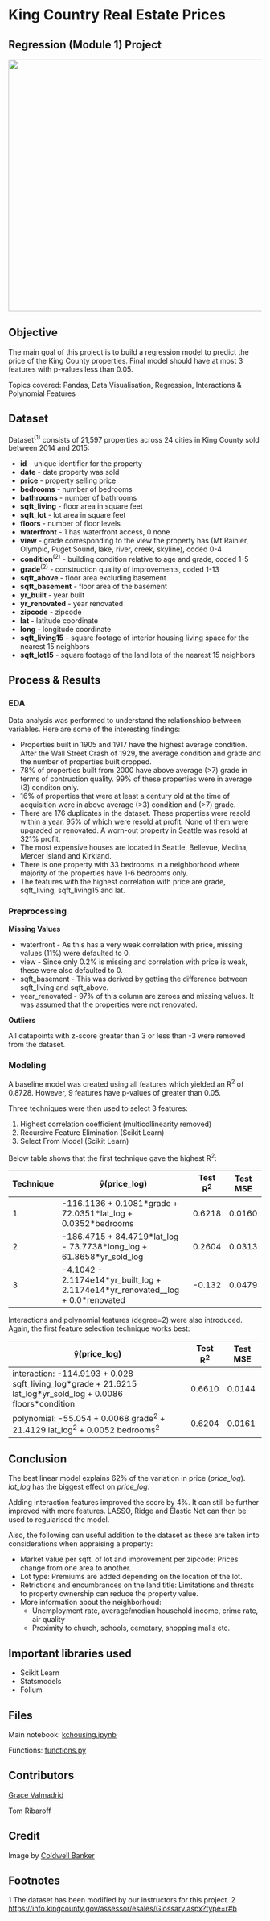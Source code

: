 # King Country Real Estate Prices 
## Regression (Module 1) Project

<center><img src="https://www.seattlemag.com/sites/default/files/field/image/0517_Home2ariel.jpg" height=500x width=1000x /></center>
 
## Objective 

The main goal of this project is to build a regression model to predict the price of the King County properties.  Final model should have at most 3 features with p-values less than 0.05. 

Topics covered: Pandas, Data Visualisation, Regression, Interactions & Polynomial Features

## Dataset

Dataset<sup>(1)</sup> consists of 21,597 properties across 24 cities in King County sold between 2014 and 2015:
* **id** - unique identifier for the property
* **date** - date property was sold
* **price** - property selling price
* **bedrooms** - number of bedrooms
* **bathrooms** - number of bathrooms
* **sqft_living** - floor area in square feet
* **sqft_lot** - lot area in square feet
* **floors** - number of floor levels
* **waterfront** - 1 has waterfront access, 0 none
* **view** - grade corresponding to the view the property has (Mt.Rainier, Olympic, Puget Sound, lake, river, creek, skyline), coded 0-4
* **condition**<sup>(2)</sup> - building condition relative to age and grade, coded 1-5
* **grade**<sup>(2)</sup> - construction quality of improvements, coded 1-13
* **sqft_above** - floor area excluding basement
* **sqft_basement** - floor area of the basement
* **yr_built** - year built
* **yr_renovated** - year renovated
* **zipcode** - zipcode
* **lat** - latitude coordinate
* **long** - longitude coordinate
* **sqft_living15** - square footage of interior housing living space for the nearest 15 neighbors
* **sqft_lot15** - square footage of the land lots of the nearest 15 neighbors

## Process & Results

### EDA

Data analysis was performed to understand the relationshiop between variables.  Here are some of the interesting findings:

 - Properties built in 1905 and 1917 have the highest average condition. After the Wall Street Crash of 1929, the average condition and grade and the number of properties built dropped.
 - 78% of properties built from 2000 have above average (>7) grade in terms of contruction quality.  99% of these properties were in average (3) conditon only.
- 16% of properties that were at least a century old at the time of acquisition were in above average (>3) condition and (>7) grade.
- There are 176 duplicates in the dataset. These properties were resold within a year.  95% of which were resold at profit. None of them were upgraded or renovated. A worn-out property in Seattle was resold at 321% profit.
- The most expensive houses are located in Seattle, Bellevue, Medina, Mercer Island and Kirkland.
- There is one property with 33 bedrooms in a neighborhood where majority of the properties have 1-6 bedrooms only.
- The features with the highest correlation with price are grade, sqft_living, sqft_living15 and lat.

### Preprocessing

**Missing Values**
* waterfront - As this has a very weak correlation with price, missing values (11%) were defaulted to 0.
* view - Since only 0.2% is missing and correlation with price is weak, these were also defaulted to 0. 
* sqft_basement - This was derived by getting the difference between sqft_living and sqft_above.
* year_renovated - 97% of this column are zeroes and missing values.  It was assumed that the properties were not renovated.

**Outliers**

All datapoints with z-score greater than 3 or less than -3 were removed from the dataset.

### Modeling

A baseline model was created using all features which yielded an R<sup>2</sup> of 0.8728.  However, 9 features have p-values of greater than 0.05.

Three techniques were then used to select 3 features:
1. Highest correlation coefficient (multicollinearity removed)
2. Recursive Feature Elimination (Scikit Learn)
3. Select From Model (Scikit Learn)

Below table shows that the first technique gave the highest R<sup>2</sup>:

|Technique| ŷ(price_log) | Test R<sup>2</sup> | Test MSE |
|---------|------------------------------------------|--------------|--------------|
|1|-116.1136 + 0.1081\*grade + 72.0351\*lat_log + 0.0352\*bedrooms|0.6218|0.0160|
|2|-186.4715 + 84.4719\*lat_log - 73.7738\*long_log + 61.8658\*yr_sold_log|0.2604|0.0313|
|3|-4.1042 - 2.1174e14\*yr_built_log + 2.1174e14\*yr_renovated__log + 0.0\*renovated|-0.132|0.0479|

Interactions and polynomial features (degree=2) were also introduced.  Again, the first feature selection technique works best:

| ŷ(price_log) | Test R<sup>2</sup> | Test MSE |
|------------------------------------------|--------------|--------------|
|interaction: -114.9193 + 0.028 sqft_living_log\*grade + 21.6215 lat_log\*yr_sold_log + 0.0086 floors\*condition  |0.6610|0.0144|
|polynomial: -55.054 + 0.0068 grade<sup>2</sup> + 21.4129 lat_log<sup>2</sup> + 0.0052 bedrooms<sup>2</sup>|0.6204|0.0161|

## Conclusion
The best linear model explains 62% of the variation in price (*price_log*).  *lat_log* has the biggest effect on *price_log*.

Adding interaction features improved the score by 4%. It can still be further improved with more features.  LASSO, Ridge and Elastic Net can then be used to regularised the model.

Also, the following can useful addition to the dataset as these are taken into considerations when appraising a property:
- Market value per sqft. of lot and improvement per zipcode:  Prices change from one area to another.
- Lot type: Premiums are added depending on the location of the lot. 
- Retrictions and encumbrances on the land title: Limitations and threats to property ownership can reduce the property value.
- More information about the neighborhoud:
   - Unemployment rate, average/median household income, crime rate, air quality 
   - Proximity to church, schools, cemetary, shopping malls etc. 

## Important libraries used
* Scikit Learn
* Statsmodels
* Folium

## Files

Main notebook: <a href="https://github.com/valmadrid/KingCountryRealEstatePrices-Mod1Project-/blob/master/kchousing.ipynb">kchousing.ipynb</a>

Functions: <a href="https://github.com/valmadrid/KingCountryRealEstatePrices-Mod1Project-/blob/master/functions.py">functions.py</a>

## Contributors
<a href="https://www.linkedin.com/in/valmadrid/">Grace Valmadrid</a>

Tom Ribaroff

## Credit

Image by <a href="https://www.coldwellbanker.com">Coldwell Banker</a> 

## Footnotes
1 The dataset has been modified by our instructors for this project.
2 https://info.kingcounty.gov/assessor/esales/Glossary.aspx?type=r#b

